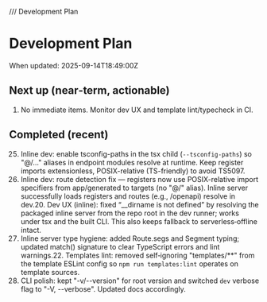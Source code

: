 /// Development Plan

# Development Plan

When updated: 2025-09-14T18:49:00Z

## Next up (near‑term, actionable)

1. No immediate items. Monitor dev UX and template lint/typecheck in CI.

## Completed (recent)

25. Inline dev: enable tsconfig-paths in the tsx child (`--tsconfig-paths`)
    so "@/..." aliases in endpoint modules resolve at runtime. Keep register
    imports extensionless, POSIX-relative (TS-friendly) to avoid TS5097.
24. Inline dev: route detection fix — registers now use POSIX-relative import
    specifiers from app/generated to targets (no "@/" alias). Inline server
    successfully loads registers and routes (e.g., /openapi) resolve in dev.20. Dev UX (inline): fixed “__dirname is not defined” by resolving the packaged
    inline server from the repo root in the dev runner; works under tsx and the    built CLI. This also keeps fallback to serverless‑offline intact.
21. Inline server type hygiene: added Route.segs and Segment typing; updated
    match() signature to clear TypeScript errors and lint warnings.22. Templates lint: removed self‑ignoring "templates/**" from the template
    ESLint config so `npm run templates:lint` operates on template sources.
23. CLI polish: kept "-v/--version" for root version and switched `dev` verbose
    flag to "-V, --verbose". Updated docs accordingly.